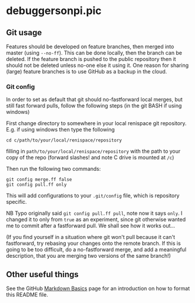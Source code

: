 # debuggersonpi.pic

## Git usage
Features should be developed on feature branches, then merged into master (using `--no-ff`).
This can be done locally, then the branch can be deleted.
If the feature branch is pushed to the public repository then it should not be deleted unless no-one else it using it.
One reason for sharing (large) feature branches is to use GitHub as a backup in the cloud.

### Git config
In order to set as default that git should no-fastforward local merges, but still fast forward pulls, follow the following steps (in the git BASH if using windows)

First change directory to somewhere in your local renispace git repository.
E.g. if using windows then type the following
```
cd c/path/to/your/local/renispace/repository
```
filling in `path/to/your/local/renispace/repository` with the path to your copy of the repo (forward slashes! and note C drive is mounted at `/c`)

Then run the following two commands:
```
git config merge.ff false
git config pull.ff only
```

This will add configurations to your `.git/config` file, which is repository specific.

NB Typo originally said `git config pull.ff pull`, note now it says `only`.
I changed it to only from `true` as an experiment, since git otherwise wanted me to commit after a fastforward pull.
We shall see how it works out...

(If you find yourself in a situation where git won't pull because it can't fastforward, try rebasing your changes onto the remote branch.
If this is going to be too difficult, do a no-fastforward merge, and add a meaningful description, that you are merging two versions of the same branch!)

## Other useful things
See the GitHub [Markdown Basics](https://help.github.com/articles/markdown-basics/) page for an introduction on how to format this README file. 
